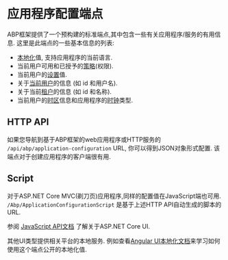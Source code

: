 # 应用程序配置端点

ABP框架提供了一个预构建的标准端点,其中包含一些有关应用程序/服务的有用信息. 这里是此端点的一些基本信息的列表:

* [本地化](../Localization.md)值, 支持应用程序的当前语言.
* 当前用户可用和已授予的[策略](../Authorization.md)(权限).
* 当前用户的[设置](../Settings.md)值.
* 关于[当前用户](../CurrentUser.md)的信息 (如 id 和用户名).
* 关于当前[租户](../Multi-Tenancy.md)的信息 (如 id 和名称).
* 当前用户的[时区](../Timing.md)信息和应用程序的[时钟](../Timing.md)类型.

## HTTP API

如果您导航到基于ABP框架的web应用程序或HTTP服务的 `/api/abp/application-configuration` URL, 你可以得到JSON对象形式配置. 该端点对于创建应用程序的客户端很有用.

## Script

对于ASP.NET Core MVC(剃刀页)应用程序,同样的配置值在JavaScript端也可用. `/Abp/ApplicationConfigurationScript` 是基于上述HTTP API自动生成的脚本的URL.

参阅 [JavaScript API文档](../UI/AspNetCore/JavaScript-API/Index.md) 了解关于ASP.NET Core UI.

其他UI类型提供相关平台的本地服务. 例如查看[Angular UI本地化文档](../UI/Angular/Localization.md)来学习如何使用这个端点公开的本地化值.